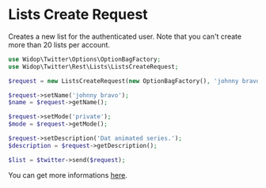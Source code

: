 # Lists Create Request

Creates a new list for the authenticated user.
Note that you can't create more than 20 lists per account.

``` php
use Widop\Twitter\Options\OptionBagFactory;
use Widop\Twitter\Rest\Lists\ListsCreateRequest;

$request = new ListsCreateRequest(new OptionBagFactory(), 'johnny bravo');

$request->setName('johnny bravo');
$name = $request->getName();

$request->setMode('private');
$mode = $request->getMode();

$request->setDescription('Dat animated series.');
$description = $request->getDescription();

$list = $twitter->send($request);
```

You can get more informations [here](https://dev.twitter.com/docs/api/1.1/post/lists/create).

